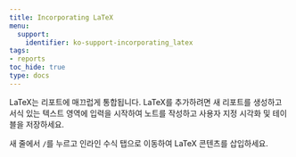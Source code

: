 ```yaml
---
title: Incorporating LaTeX
menu:
  support:
    identifier: ko-support-incorporating_latex
tags:
- reports
toc_hide: true
type: docs
---
```


LaTeX는 리포트에 매끄럽게 통합됩니다. LaTeX를 추가하려면 새 리포트를 생성하고 서식 있는 텍스트 영역에 입력을 시작하여 노트를 작성하고 사용자 지정 시각화 및 테이블을 저장하세요.

새 줄에서 `/`를 누르고 인라인 수식 탭으로 이동하여 LaTeX 콘텐츠를 삽입하세요.
